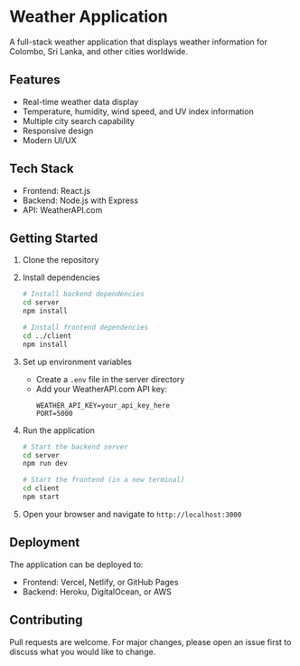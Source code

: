 # Weather Application

A full-stack weather application that displays weather information for Colombo, Sri Lanka, and other cities worldwide.

## Features

- Real-time weather data display
- Temperature, humidity, wind speed, and UV index information
- Multiple city search capability
- Responsive design
- Modern UI/UX

## Tech Stack

- Frontend: React.js
- Backend: Node.js with Express
- API: WeatherAPI.com

## Getting Started

1. Clone the repository

2. Install dependencies
   ```bash
   # Install backend dependencies
   cd server
   npm install

   # Install frontend dependencies
   cd ../client
   npm install
   ```

3. Set up environment variables
   - Create a `.env` file in the server directory
   - Add your WeatherAPI.com API key:
     ```
     WEATHER_API_KEY=your_api_key_here
     PORT=5000
     ```

4. Run the application
   ```bash
   # Start the backend server
   cd server
   npm run dev

   # Start the frontend (in a new terminal)
   cd client
   npm start
   ```

5. Open your browser and navigate to `http://localhost:3000`

## Deployment

The application can be deployed to:
- Frontend: Vercel, Netlify, or GitHub Pages
- Backend: Heroku, DigitalOcean, or AWS

## Contributing

Pull requests are welcome. For major changes, please open an issue first to discuss what you would like to change.
